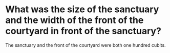 # What was the size of the sanctuary and the width of the front of the courtyard in front of the sanctuary?

The sanctuary and the front of the courtyard were both one hundred cubits.
